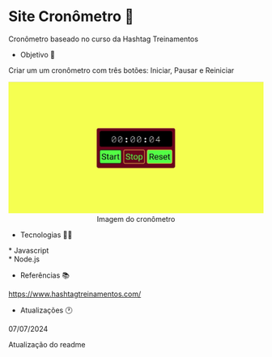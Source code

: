 # Site Cronômetro 🚩

Cronômetro baseado no curso da Hashtag Treinamentos

- Objetivo 📜

Criar um um cronômetro com três botões: Iniciar, Pausar e Reiniciar

<p align="center">
<img src="https://github.com/Twistywasabi/projetoCronometro/blob/main/1715627447851.jpg"><br>
<a>Imagem do cronômetro</a>
</p>


- Tecnologias 👨‍💻
<p>
* Javascript<br>
* Node.js<br>
</p>

- Referências 📚

https://www.hashtagtreinamentos.com/

- Atualizações 🕐

07/07/2024

Atualização do readme
